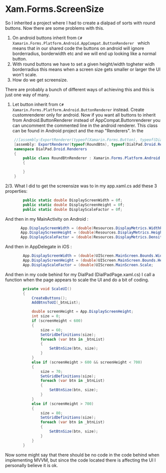 # Xam.Forms.ScreenSize

So I inherited a project where I had to create a dialpad of sorts with round buttons. 
Now there are some problems with this.

1. On android buttons inherit from ```C# Xamarin.Forms.Platform.Android.AppCompat.ButtonRenderer ``` which means that in our shared code 
   the buttons on android will ignore borderradius, borderwidth etc and we will end up looking like a normal button.
2. With round buttons we have to set a given height/width togheter widh borderradius this means when a screen size gets smaller or
   larger the UI won't scale.
3. How do we get screensize.

There are probably a bunch of different ways of achieving this and this is just one way of many.

1. Let button inherit from  ```C# Xamarin.Forms.Platform.Android.ButtonRenderer``` instead. 
   Create customrenderer only for android. Now if you want all buttons to inherit from Android.ButtonRenderer instead of AppCompat.Buttonrenderer you
   can uncomment the commented line in the android renderer.
   This class can be found in Android project and the map "Renderers". In the 
```C#
    //[assembly:ExportRenderer(typeof(Xamarin.Forms.Button), typeof(DialPad.Droid.Renderers.RoundBtnRenderer))] //use this one to have all buttons inherit from android buttonrenderer instead of appcompat.
    [assembly: ExportRenderer(typeof(RoundBtn), typeof(DialPad.Droid.Renderers.RoundBtnRenderer))] 
    namespace DialPad.Droid.Renderers
    {
        public class RoundBtnRenderer : Xamarin.Forms.Platform.Android.ButtonRenderer
        {

        }
    }
  ```
  
  2/3. What I did to get the screensize was to in my app.xaml.cs add these 3 properties: 

```C#
        public static double DisplayScreenWidth = 0f;
        public static double DisplayScreenHeight = 0f;
        public static double DisplayScaleFactor = 0f; 
```
And then in my MainActivity on Android :     
 ```C#
        App.DisplayScreenWidth = (double)Resources.DisplayMetrics.WidthPixels / (double)Resources.DisplayMetrics.Density;
        App.DisplayScreenHeight = (double)Resources.DisplayMetrics.HeightPixels / (double)Resources.DisplayMetrics.Density;
        App.DisplayScaleFactor = (double)Resources.DisplayMetrics.Density;
 ```
    
And then in AppDelegate in iOS : 
```C#
        App.DisplayScreenWidth = (double)UIScreen.MainScreen.Bounds.Width;
        App.DisplayScreenHeight = (double)UIScreen.MainScreen.Bounds.Height;
        App.DisplayScaleFactor = (double)UIScreen.MainScreen.Scale;
```

And then in my code behind for my DialPad (DialPadPage.xaml.cs) I call a function when the page appears to scale the UI and do a bit of coding.
```C#              
        private void ScaleUI()
        {
            CreateButtons();
            AddBtnsToUI(_btnList);

            double screenHeight = App.DisplayScreenHeight;
            int size = 0;
            if (screenHeight < 600)
            {
                size = 60;
                SetGridDefinitions(size);
                foreach (var btn in _btnList)
                {
                    SetBtnSize(btn, size);
                }
            }
            else if (screenHeight > 600 && screenHeight < 700)
            {
                size = 70;
                SetGridDefinitions(size);
                foreach (var btn in _btnList)
                {
                    SetBtnSize(btn, size);
                }
            }
            else if (screenHeight > 700)
            {
                size = 80;
                SetGridDefinitions(size);
                foreach (var btn in _btnList)
                {
                    SetBtnSize(btn, size);
                }
            }
        }
```    

    
      
Now some might say that there should be no code in the code behind when implementing MVVM, but since the code located there is affecting the UI I personally believe it is ok.
      
